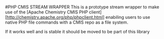 #PHP CMIS STREAM WRAPPER
This is a prototype stream wrapper to make use of the [Apache Chemistry CMIS PHP client][http://chemistry.apache.org/php/phpclient.html] enabiling users to use native PHP file commands with a CMIS repo as a file system. 

If it works well and is stable it should be moved to be part of this library


